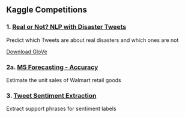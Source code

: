 ## Kaggle Competitions

### 1. [Real or Not? NLP with Disaster Tweets](https://github.com/ysun90/kaggle-competitions/tree/master/nlp-getting-started) 

Predict which Tweets are about real disasters and which ones are not

[Download GloVe](https://nlp.stanford.edu/projects/glove/)


### 2a. [M5 Forecasting - Accuracy](https://github.com/ysun90/kaggle-competitions/tree/master/m5-forecasting)

Estimate the unit sales of Walmart retail goods


### 3. [Tweet Sentiment Extraction](https://github.com/ysun90/kaggle-competitions/tree/master/tweet-sentiment-extraction)

Extract support phrases for sentiment labels
